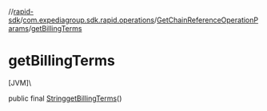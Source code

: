 //[rapid-sdk](../../../index.md)/[com.expediagroup.sdk.rapid.operations](../index.md)/[GetChainReferenceOperationParams](index.md)/[getBillingTerms](get-billing-terms.md)

# getBillingTerms

[JVM]\

public final [String](https://docs.oracle.com/javase/8/docs/api/java/lang/String.html)[getBillingTerms](get-billing-terms.md)()
